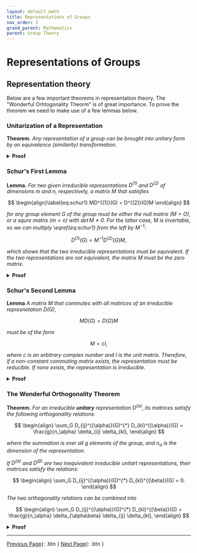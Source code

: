 ```yaml
---
layout: default_math
title: Representations of Groups
nav_order: 2
grand_parent: Mathematics
parent: Group Theory
---
```


# Representations of Groups


## Representation theory
Below are a few important theorems in representation theory. The
"Wonderful Orhtogonality Theorm" is of great importance. To prove
the theorem we need to make use of a few lemmas below.

### Unitarization of a Representation
**Theorem.** *Any representation of a group can be brought into unitary form by
an equivalence (similarity) transformation.*

<details>
<summary><b>Proof</b></summary>

TBD

</details>

### Schur's First Lemma
**Lemma.** *For two given irreducible representations $D^{(1)}$ and $D^{(2)}$
of dimensions $m$ and $n$, respectively, a matrix $M$ that satisfies*

$$
\begin{align}\label{eq:schur1}
MD^{(1)}(G) = D^{(2)}(G)M
\end{align}
$$

*for any group element G of the group must be either the null matrix ($M = O$),
or a squre matrix ($m = n$) with $\det M \neq 0$. For the latter case, $M$ is
invertable, so we can multiply \eqref{eq:schur1} from the left by $M^{-1}$:*

$$
D^{(1)}(G) = M^{-1}D^{(2)}(G)M,
$$

*which shows that the two irreducible representations must be equivalent.
If the two representations are not equivalent, the matrix $M$ must be the zero
matrix.*

<details>
<summary><b>Proof</b></summary>
TBD
</details>

### Schur's Second Lemma
**Lemma** *A matrix $M$ that commutes with all matrices of an
irreducible represnetation $D(G)$*,

$$
MD(G) = D(G)M
$$

*must be of the form*

$$
M = cI,
$$

*where $c$ is an arbitrary complex number and $I$ is the unit matrix. Therefore,
if a non-constant commuting matrix exists, the representation must be reducible.
If none exists, the representation is irreducible.*

<details>
<summary><b>Proof</b></summary>
TBD
</details>

### The Wonderful Orthogonality Theorem
**Theorem.** *For an irreducible **unitary** representation $D^{(\alpha)}$,
its matrices satisfy the following orthogonality relations:*

$$
\begin{align}
\sum_G D_{ij}^{(\alpha)}(G)^{*} D_{kl}^{(\alpha)}(G) = \frac{g}{n_\alpha} \delta_{ij} \delta_{kl},
\end{align}
$$

*where the summation is over all $g$ elements of the group, and $n_\alpha$ is
the dimension of the representation.*

*If $D^{(\alpha)}$ and $D^{(\beta)}$ are two inequivalent irreducible unitart representations,
their matrices satisfy the relations:*

$$
\begin{align}
\sum_G D_{ij}^{(\alpha)}(G)^{*} D_{kl}^{(\beta)}(G) = 0.
\end{align}
$$

*The two orthagonality relations can be combined into*

$$
\begin{align}
\sum_G D_{ij}^{(\alpha)}(G)^{*} D_{kl}^{(\beta)}(G) = \frac{g}{n_\alpha} \delta_{\alpha\beta} \delta_{ij} \delta_{kl},
\end{align}
$$

<details>
<summary><b>Proof</b></summary>
TBD
</details>

---
[Previous Page](/mathematics/group-theory/groups){: .btn }
[Next Page](#){: .btn }
